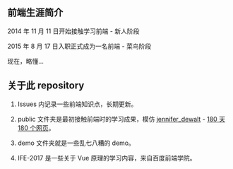 ## 前端生涯简介

2014 年 11 月 11 日开始接触学习前端 - 新人阶段

2015 年 8 月 17 日入职正式成为一名前端 - 菜鸟阶段

现在，略懂...

## 关于此 repository

1. Issues 内记录一些前端知识点，长期更新。

2. public 文件夹是最初接触前端时的学习成果，模仿 [jennifer_dewalt](https://github.com/jendewalt) - [180 天 180 个网页](https://jenniferdewalt.com/)。

3. demo 文件夹就是一些乱七八糟的 demo。

4. IFE-2017 是一些关于 Vue 原理的学习内容，来自百度前端学院。
